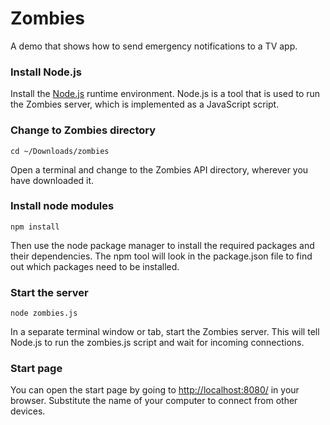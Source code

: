 # Zombies

A demo that shows how to send emergency notifications to a TV app.

### Install Node.js

Install the [Node.js](https://nodejs.org/download) runtime environment. Node.js is a tool that is used to run the Zombies server, which is implemented as a JavaScript script. 

### Change to Zombies directory

```all
cd ~/Downloads/zombies
```
Open a terminal and change to the Zombies API directory, wherever you have downloaded it.

### Install node modules

```all
npm install
```
Then use the node package manager to install the required packages and their dependencies. The npm tool will look in the package.json file to find out which packages need to be installed.

### Start the server

```all
node zombies.js
```
In a separate terminal window or tab, start the Zombies server. This will tell Node.js to run the zombies.js script and wait for incoming connections.

### Start page

You can open the start page by going to [http://localhost:8080/](http://localhost:8080/) in your browser. Substitute the name of your computer to connect from other devices. 

